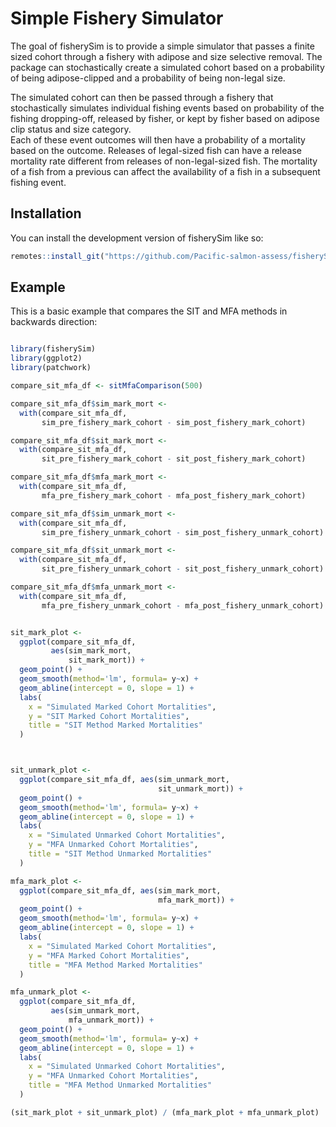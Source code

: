 
# Simple Fishery Simulator

<!-- badges: start -->
<!-- badges: end -->

The goal of fisherySim is to provide a simple simulator that passes a finite sized cohort
through a fishery with adipose and size selective removal.  The package can 
stochastically create a simulated cohort based on a probability of being adipose-clipped and
a probability of being non-legal size.

The simulated cohort can then be passed through a fishery that stochastically 
simulates individual fishing events based on probability of the fishing dropping-off, 
released by fisher, or kept by fisher based on adipose clip status and size category.  
Each of these event outcomes will then have a probability of a mortality based on the outcome.
Releases of legal-sized fish can have a release mortality rate different from releases
of non-legal-sized fish.  The mortality of a fish from a previous can affect the availability 
of a fish in a subsequent fishing event.

## Installation

You can install the development version of fisherySim like so:

``` r
remotes::install_git("https://github.com/Pacific-salmon-assess/fisherySim.git")

```

## Example

This is a basic example that compares the SIT and MFA methods in backwards direction:

``` r

library(fisherySim)
library(ggplot2)
library(patchwork)

compare_sit_mfa_df <- sitMfaComparison(500)

compare_sit_mfa_df$sim_mark_mort <-
  with(compare_sit_mfa_df,
       sim_pre_fishery_mark_cohort - sim_post_fishery_mark_cohort)

compare_sit_mfa_df$sit_mark_mort <-
  with(compare_sit_mfa_df,
       sit_pre_fishery_mark_cohort - sit_post_fishery_mark_cohort)

compare_sit_mfa_df$mfa_mark_mort <-
  with(compare_sit_mfa_df,
       mfa_pre_fishery_mark_cohort - mfa_post_fishery_mark_cohort)

compare_sit_mfa_df$sim_unmark_mort <-
  with(compare_sit_mfa_df,
       sim_pre_fishery_unmark_cohort - sim_post_fishery_unmark_cohort)

compare_sit_mfa_df$sit_unmark_mort <-
  with(compare_sit_mfa_df,
       sit_pre_fishery_unmark_cohort - sit_post_fishery_unmark_cohort)

compare_sit_mfa_df$mfa_unmark_mort <-
  with(compare_sit_mfa_df,
       mfa_pre_fishery_unmark_cohort - mfa_post_fishery_unmark_cohort)


sit_mark_plot <-
  ggplot(compare_sit_mfa_df,
         aes(sim_mark_mort,
             sit_mark_mort)) +
  geom_point() +
  geom_smooth(method='lm', formula= y~x) +
  geom_abline(intercept = 0, slope = 1) +
  labs(
    x = "Simulated Marked Cohort Mortalities",
    y = "SIT Marked Cohort Mortalities",
    title = "SIT Method Marked Mortalities"
  )



sit_unmark_plot <-
  ggplot(compare_sit_mfa_df, aes(sim_unmark_mort,
                                 sit_unmark_mort)) +
  geom_point() +
  geom_smooth(method='lm', formula= y~x) +
  geom_abline(intercept = 0, slope = 1) +
  labs(
    x = "Simulated Unmarked Cohort Mortalities",
    y = "MFA Unmarked Cohort Mortalities",
    title = "SIT Method Unmarked Mortalities"
  )

mfa_mark_plot <-
  ggplot(compare_sit_mfa_df, aes(sim_mark_mort,
                                 mfa_mark_mort)) +
  geom_point() +
  geom_smooth(method='lm', formula= y~x) +
  geom_abline(intercept = 0, slope = 1) +
  labs(
    x = "Simulated Marked Cohort Mortalities",
    y = "MFA Marked Cohort Mortalities",
    title = "MFA Method Marked Mortalities"
  )

mfa_unmark_plot <-
  ggplot(compare_sit_mfa_df,
         aes(sim_unmark_mort,
             mfa_unmark_mort)) +
  geom_point() +
  geom_smooth(method='lm', formula= y~x) +
  geom_abline(intercept = 0, slope = 1) +
  labs(
    x = "Simulated Unmarked Cohort Mortalities",
    y = "MFA Unmarked Cohort Mortalities",
    title = "MFA Method Unmarked Mortalities"
  )

(sit_mark_plot + sit_unmark_plot) / (mfa_mark_plot + mfa_unmark_plot)
```

